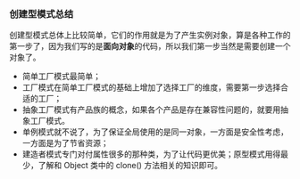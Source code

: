 ### 创建型模式总结

创建型模式总体上比较简单，它们的作用就是为了产生实例对象，算是各种工作的第一步了，因为我们写的是**面向对象**的代码，所以我们第一步当然是需要创建一个对象了。

- 简单工厂模式最简单；
- 工厂模式在简单工厂模式的基础上增加了选择工厂的维度，需要第一步选择合适的工厂；
- 抽象工厂模式有产品族的概念，如果各个产品是存在兼容性问题的，就要用抽象工厂模式。
- 单例模式就不说了，为了保证全局使用的是同一对象，一方面是安全性考虑，一方面是为了节省资源；
- 建造者模式专门对付属性很多的那种类，为了让代码更优美；原型模式用得最少，了解和 Object 类中的 clone() 方法相关的知识即可。